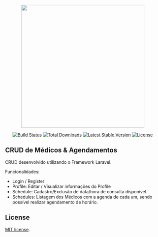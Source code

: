 <p align="center"><img src="https://res.cloudinary.com/dtfbvvkyp/image/upload/v1566331377/laravel-logolockup-cmyk-red.svg" width="400"></p>

<p align="center">
<a href="https://travis-ci.org/laravel/framework"><img src="https://travis-ci.org/laravel/framework.svg" alt="Build Status"></a>
<a href="https://packagist.org/packages/laravel/framework"><img src="https://poser.pugx.org/laravel/framework/d/total.svg" alt="Total Downloads"></a>
<a href="https://packagist.org/packages/laravel/framework"><img src="https://poser.pugx.org/laravel/framework/v/stable.svg" alt="Latest Stable Version"></a>
<a href="https://packagist.org/packages/laravel/framework"><img src="https://poser.pugx.org/laravel/framework/license.svg" alt="License"></a>
</p>

## CRUD de Médicos & Agendamentos

CRUD desenvolvido utilizando o Framework Laravel.

Funcionalidades:

- Login / Register
- Profile: Editar / Visualizar informações do Profile
- Schedule: Cadastro/Exclusão de data/hora de consulta disponível.
- Schedules: Listagem dos Médicos com a agenda de cada um, sendo possível realizar agendamento de horário.

## License

[MIT license](https://opensource.org/licenses/MIT).
